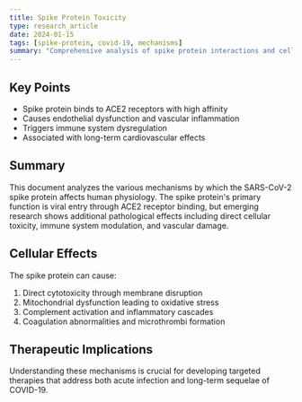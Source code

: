 ```yaml
---
title: Spike Protein Toxicity
type: research_article
date: 2024-01-15
tags: [spike-protein, covid-19, mechanisms]
summary: "Comprehensive analysis of spike protein interactions and cellular effects"
---
```


## Key Points

- Spike protein binds to ACE2 receptors with high affinity
- Causes endothelial dysfunction and vascular inflammation
- Triggers immune system dysregulation
- Associated with long-term cardiovascular effects

## Summary

This document analyzes the various mechanisms by which the SARS-CoV-2 spike protein affects human physiology. The spike protein's primary function is viral entry through ACE2 receptor binding, but emerging research shows additional pathological effects including direct cellular toxicity, immune system modulation, and vascular damage.

## Cellular Effects

The spike protein can cause:
1. Direct cytotoxicity through membrane disruption
2. Mitochondrial dysfunction leading to oxidative stress
3. Complement activation and inflammatory cascades
4. Coagulation abnormalities and microthrombi formation

## Therapeutic Implications

Understanding these mechanisms is crucial for developing targeted therapies that address both acute infection and long-term sequelae of COVID-19.